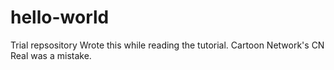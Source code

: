 # hello-world
Trial repsository 
Wrote this while reading the tutorial. Cartoon Network's CN Real was a mistake.
